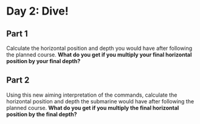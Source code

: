 # Day 2: Dive!

## Part 1

Calculate the horizontal position and depth you would have after following the planned course. **What do you get if you multiply your final horizontal position by your final depth?**

## Part 2

Using this new aiming interpretation of the commands, calculate the horizontal position and depth the submarine would have after following the planned course. **What do you get if you multiply the final horizontal position by the final depth?**